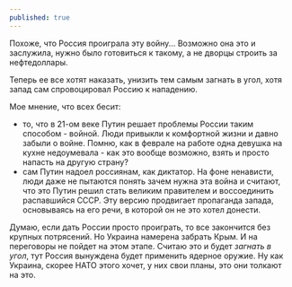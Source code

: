 ```yaml
---
published: true
---
```


Похоже, что Россия проиграла эту войну...
Возможно она это и заслужила, нужно было готовиться к такому, а не дворцы строить за нефтедоллары.

Теперь ее все хотят наказать, унизить тем самым загнать в угол, хотя запад сам спровоцировал Россию к нападению.

Мое мнение, что всех бесит: 
- то, что в 21-ом веке Путин решает проблемы России таким способом - войной.
Люди привыкли к комфортной жизни и давно забыли о войне.
Помню, как в феврале на работе одна девушка на кухне недоумевала - как это вообще возможно, взять и просто напасть на другую страну?
- сам Путин надоел россиянам, как диктатор. На фоне ненависти, люди даже не пытаются понять зачем нужна эта война и считают, 
что это Путин решил стать великим правителем и воссоединить распавшийся СССР. 
Эту версию продвигает пропаганда запада, основываясь на его речи, в которой он не это хотел донести.

Думаю, если дать России просто проиграть, то все закончится без крупных потрясений.
Но Украина намерена забрать Крым. И на переговоры не пойдет на этом этапе. 
Считаю это и будет _загнать в угол_, тут Россия вынуждена будет применить ядерное оружие.
Ну как Украина, скорее НАТО этого хочет, у них свои планы, это они толкают на это.
